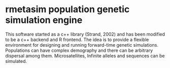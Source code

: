 # rmetasim  population genetic simulation engine

This software started as a c++ library (Strand, 2002) and has been modified to be a c++ backend and R frontend.  The idea is to provide a flexible environment for designing and running forward-time genetic simulations.  Populations can have complex demography and there can be arbitrary dispersal among them.  Microsatellites, Infinite alleles and sequences can be simulated.

